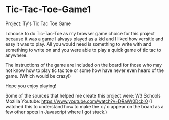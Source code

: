 # Tic-Tac-Toe-Game1

Project: Ty's Tic Tac Toe Game 

I choose to do Tic-Tac-Toe as my browser game choice for this project because it was a game I always played as a kid and I liked how versitle and easy it was to play. All you would need is something to write with and something to write on and you were able to play a quick game of tic tac to anywhere. 

The instructions of the game are included on the board for those who may not know how to play tic tac toe or some how have never even heard of the game. (Which would be crazy!)

Hope you enjoy playing! 


Some of the sources that helped me create this project were: 
    W3 Schools 
    Mozilla 
    Youtube: https://www.youtube.com/watch?v=DRaWr0Dcbl0 (I watched this to understand how to make the x / o appear on the board as a few other spots in Javascript where I got stuck.)
